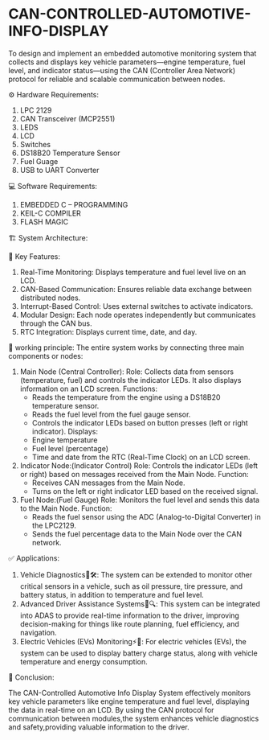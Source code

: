 # CAN-CONTROLLED-AUTOMOTIVE-INFO-DISPLAY
To design and implement an embedded automotive monitoring system that collects and displays key vehicle parameters—engine temperature, fuel level, and indicator status—using the CAN (Controller Area Network) protocol for reliable and scalable communication between nodes.

⚙️ Hardware Requirements:
1) LPC 2129
2) CAN Transceiver (MCP2551)
3) LEDS
4) LCD
5) Switches
6) DS18B20 Temperature Sensor
7) Fuel Guage
8) USB to UART Converter

💻 Software Requirements:
1) EMBEDDED C – PROGRAMMING
2) KEIL-C COMPILER
3) FLASH MAGIC
   
🏗️ System Architecture:



🔑 Key Features:
1) Real-Time Monitoring: Displays temperature and fuel level live on an LCD.
2) CAN-Based Communication: Ensures reliable data exchange between distributed nodes.
3) Interrupt-Based Control: Uses external switches to activate indicators.
4) Modular Design: Each node operates independently but communicates through the CAN bus.
5) RTC Integration: Displays current time, date, and day.  

🔁 working principle:
  The entire system works by connecting three main components or nodes:
1) Main Node (Central Controller):
   Role: Collects data from sensors (temperature, fuel) and controls the indicator LEDs. It also displays information on an LCD screen.
   Functions:
   * Reads the temperature from the engine using a DS18B20 temperature sensor.
   * Reads the fuel level from the fuel gauge sensor.
   * Controls the indicator LEDs based on button presses (left or right indicator).
   Displays:
   * Engine temperature
   * Fuel level (percentage)
   * Time and date from the RTC (Real-Time Clock) on an LCD screen.
2) Indicator Node:(Indicator Control)
   Role: Controls the indicator LEDs (left or right) based on messages received from the Main Node.
   Function:
   * Receives CAN messages from the Main Node.
   * Turns on the left or right indicator LED based on the received signal.
4) Fuel Node:(Fuel Gauge)
   Role: Monitors the fuel level and sends this data to the Main Node.
   Function:
   * Reads the fuel sensor using the ADC (Analog-to-Digital Converter) in the LPC2129.
   * Sends the fuel percentage data to the Main Node over the CAN network.

✅ Applications:
1) Vehicle Diagnostics🚗🛠️:
   The system can be extended to monitor other critical sensors in a vehicle, such as oil pressure, tire pressure, and battery status, in addition to        temperature and fuel level.
3) Advanced Driver Assistance Systems🚗🔍:
   This system can be integrated into ADAS to provide real-time information to the driver, improving decision-making for things like route planning,
   fuel efficiency, and navigation.
5) Electric Vehicles (EVs) Monitoring⚡🚗:
   For electric vehicles (EVs), the system can be used to display battery charge status, along with vehicle temperature and energy consumption.
   
📌 Conclusion:
 
 The CAN-Controlled Automotive Info Display System effectively monitors key vehicle parameters like engine temperature and fuel level, displaying the 
data in real-time on an LCD. By using the CAN protocol for communication between modules,the system enhances vehicle diagnostics and safety,providing     valuable information to the driver.

   


    
  

 
